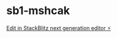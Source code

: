 # sb1-mshcak

[Edit in StackBlitz next generation editor ⚡️](https://stackblitz.com/~/github.com/gongbin/sb1-mshcak)